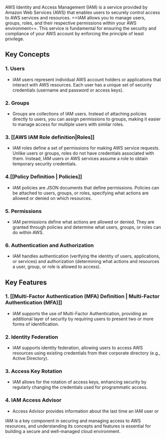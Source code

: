 
AWS Identity and Access Management (IAM) is a service provided by Amazon Web Services (AWS) that enables users to securely control access to AWS services and resources. ==IAM allows you to manage users, groups, roles, and their respective permissions within your AWS environment==. This service is fundamental for ensuring the security and compliance of your AWS account by enforcing the principle of least privilege.

## Key Concepts

### 1. Users
   - IAM users represent individual AWS account holders or applications that interact with AWS resources. Each user has a unique set of security credentials (username and password or access keys).

### 2. Groups
   - Groups are collections of IAM users. Instead of attaching policies directly to users, you can assign permissions to groups, making it easier to manage access for multiple users with similar roles.

### 3. [[AWS IAM Role definition|Roles]]
   - IAM roles define a set of permissions for making AWS service requests. Unlike users or groups, roles do not have credentials associated with them. Instead, IAM users or AWS services assume a role to obtain temporary security credentials.

### 4.[[Policy Definition | Policies]]
   - IAM policies are JSON documents that define permissions. Policies can be attached to users, groups, or roles, specifying what actions are allowed or denied on which resources.

### 5. Permissions
   - IAM permissions define what actions are allowed or denied. They are granted through policies and determine what users, groups, or roles can do within AWS.

### 6. Authentication and Authorization
   - IAM handles authentication (verifying the identity of users, applications, or services) and authorization (determining what actions and resources a user, group, or role is allowed to access).

## Key Features

### 1.  [[Multi-Factor Authentication (MFA) Definition | Multi-Factor Authentication (MFA)]]
   - IAM supports the use of Multi-Factor Authentication, providing an additional layer of security by requiring users to present two or more forms of identification.

### 2. Identity Federation
   - IAM supports identity federation, allowing users to access AWS resources using existing credentials from their corporate directory (e.g., Active Directory).

### 3. Access Key Rotation
   - IAM allows for the rotation of access keys, enhancing security by regularly changing the credentials used for programmatic access.

### 4. IAM Access Advisor
   - Access Advisor provides information about the last time an IAM user or

IAM is a key component in securing and managing access to AWS resources, and understanding its concepts and features is essential for building a secure and well-managed cloud environment.
